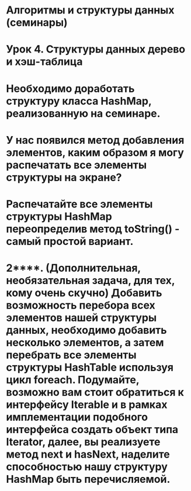 # Алгоритмы и структуры данных (семинары)
# Урок 4. Структуры данных дерево и хэш-таблица
# Необходимо доработать структуру класса HashMap, реализованную на семинаре.
# У нас появился метод добавления элементов, каким образом я могу распечатать все элементы структуры на экране?

# Распечатайте все элементы структуры HashMap переопределив метод toString() - самый простой вариант.
# 2****. (Дополнительная, необязательная задача, для тех, кому очень скучно) Добавить возможность перебора всех элементов нашей структуры данных, необходимо добавить несколько элементов, а затем перебрать все элементы структуры HashTable используя цикл foreach. Подумайте, возможно вам стоит обратиться к интерфейсу Iterable и в рамках имплементации подобного интерфейса создать объект типа Iterator, далее, вы реализуете метод next и hasNext, наделите способностью нашу структуру HashMap быть перечисляемой.